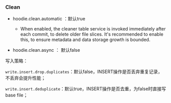 

### Clean

- hoodie.clean.automatic ：默认true
  - When enabled, the cleaner table service is invoked immediately after each commit, to delete older file slices. It's recommended to enable this, to ensure metadata and data storage growth is bounded.

- hoodie.clean.async ： 默认false





写入策略：

`write.insert.drop.duplicates`：默认false，INSERT操作是否丢弃重复记录，不丢弃会提升性能；

`write.insert.deduplicate`：默认true，INSERT操作是否去重，为false时直接写base file；